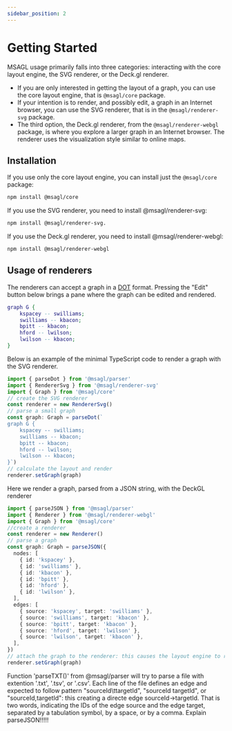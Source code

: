 ```yaml
---
sidebar_position: 2
---
```


# Getting Started

MSAGL usage primarily falls into three categories: interacting with the core layout engine, the SVG renderer, or the Deck.gl renderer.
* If you are only interested in getting the layout of a graph, you can use the core layout engine, that is `@msagl/core` package.
* If your intention is to render, and possibly edit, a graph in an Internet browser, you can use the SVG renderer, that is in the `@msagl/renderer-svg` package.
* The third option, the Deck.gl renderer, from the `@msagl/renderer-webgl` package, is where you explore a larger graph in an Internet browser. The renderer uses the visualization style similar to online maps.

## Installation

If you use only the core layout engine, you can install just the `@msagl/core` package:

```bash npm2yarn
npm install @msagl/core
```

If you use the SVG renderer, you need to install @msagl/renderer-svg:

```bash npm2yarn
npm install @msagl/renderer-svg.
```

If you use the Deck.gl renderer, you need to install @msagl/renderer-webgl:

```bash npm2yarn
npm install @msagl/renderer-webgl
```

## Usage of renderers

The renderers can accept a graph in a [DOT](<https://en.wikipedia.org/wiki/DOT_(graph_description_language)#:~:text=DOT%20is%20a%20graph%20description,programs%20can%20process%20DOT%20files.>) format.
Pressing the "Edit" button below brings a pane where the graph can be edited and rendered.

```dot edit
graph G {
	kspacey -- swilliams;
	swilliams -- kbacon;
	bpitt -- kbacon;
	hford -- lwilson;
	lwilson -- kbacon;
}
```

Below is an example of the minimal TypeScript code to render a graph with the SVG renderer.

```ts build
import { parseDot } from '@msagl/parser'
import { RendererSvg } from '@msagl/renderer-svg'
import { Graph } from '@msagl/core'
// create the SVG renderer
const renderer = new RendererSvg()
// parse a small graph
const graph: Graph = parseDot(`
graph G {
	kspacey -- swilliams;
	swilliams -- kbacon;
	bpitt -- kbacon;
	hford -- lwilson;
	lwilson -- kbacon;
}`)
// calculate the layout and render
renderer.setGraph(graph)
```

Here we render a graph, parsed from a JSON string, with the DeckGL renderer

```ts build
import { parseJSON } from '@msagl/parser'
import { Renderer } from '@msagl/renderer-webgl'
import { Graph } from '@msagl/core'
//create a renderer
const renderer = new Renderer()
// parse a graph
const graph: Graph = parseJSON({
  nodes: [
    { id: 'kspacey' },
    { id: 'swilliams' },
    { id: 'kbacon' },
    { id: 'bpitt' },
    { id: 'hford' },
    { id: 'lwilson' },
  ],
  edges: [
    { source: 'kspacey', target: 'swilliams' },
    { source: 'swilliams', target: 'kbacon' },
    { source: 'bpitt', target: 'kbacon' },
    { source: 'hford', target: 'lwilson' },
    { source: 'lwilson', target: 'kbacon' },
  ],
})
// attach the graph to the renderer: this causes the layout engine to run and the graph to be rendered
renderer.setGraph(graph)
```

Function 'parseTXT()' from @msagl/parser will try to parse a file with extention '.txt', '.tsv',
or '.csv'. Each line of the file defines an edge and expected to follow pattern "sourceId\ttargetId",
"sourceId targetId", or "sourceId,targetId": this creating a directe edge sourceId->targetId.
That is two words, indicating the IDs of the edge source and the edge target,
separated by a tabulation symbol, by a space, or by a comma.
 Explain parseJSON!!!!! 
